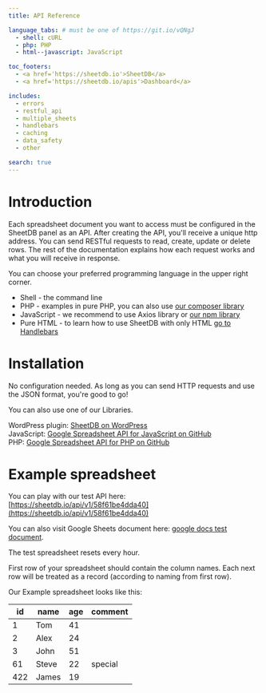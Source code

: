 ```yaml
---
title: API Reference

language_tabs: # must be one of https://git.io/vQNgJ
  - shell: cURL
  - php: PHP
  - html--javascript: JavaScript

toc_footers:
  - <a href='https://sheetdb.io'>SheetDB</a>
  - <a href='https://sheetdb.io/apis'>Dashboard</a>

includes:
  - errors
  - restful_api
  - multiple_sheets
  - handlebars
  - caching
  - data_safety
  - other

search: true
---
```


# Introduction

Each spreadsheet document you want to access must be configured in the SheetDB panel as an API. After creating the API, you'll receive a unique http address. You can send RESTful requests to read, create, update or delete rows. The rest of the documentation explains how each request works and what you will receive in response.

You can choose your preferred programming language in the upper right corner.

* Shell - the command line
* PHP - examples in pure PHP, you can also use [our composer library](https://github.com/sheetdb/sheetdb-php)
* JavaScript - we recommend to use Axios library or [our npm library](https://github.com/sheetdb/sheetdb-js)
* Pure HTML - to learn how to use SheetDB with only HTML <a href="#handlebars-installation">go to Handlebars</a>

# Installation

No configuration needed. As long as you can send HTTP requests and use the JSON format, you're good to go!

You can also use one of our Libraries.

WordPress plugin: [SheetDB on WordPress](https://wordpress.org/plugins/sheetdb/)<br />
JavaScript: [Google Spreadsheet API for JavaScript on GitHub](https://github.com/sheetdb/sheetdb-js)<br />
PHP: [Google Spreadsheet API for PHP on GitHub](https://github.com/sheetdb/sheetdb-php)

# Example spreadsheet

You can play with our test API here: [https://sheetdb.io/api/v1/58f61be4dda40](https://sheetdb.io/api/v1/58f61be4dda40)

You can also visit Google Sheets document here: [google docs test document](https://docs.google.com/spreadsheets/d/1mrsgBk4IAdSs8Ask5H1z3bWYDlPTKplDIU_FzyktrGk/edit).

<aside class="notice">The test spreadsheet resets every hour.</aside>

First row of your spreadsheet should contain the column names. Each next row will be treated as a record (according to naming from first row).

Our Example spreadsheet looks like this:

| id | name | age | comment |
|---|---|---|---|
| 1 | Tom | 41 |  |
| 2 | Alex | 24 |  |
| 3 | John | 51 |  |
| 61 | Steve | 22 | special |
| 422 | James | 19 |  |
